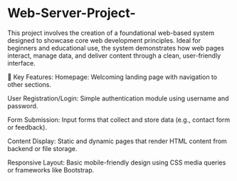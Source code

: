 # Web-Server-Project-

This project involves the creation of a foundational web-based system designed to showcase core web development principles. Ideal for beginners and educational use, the system demonstrates how web pages interact, manage data, and deliver content through a clean, user-friendly interface.

🔧 Key Features:
Homepage: Welcoming landing page with navigation to other sections.

User Registration/Login: Simple authentication module using username and password.

Form Submission: Input forms that collect and store data (e.g., contact form or feedback).

Content Display: Static and dynamic pages that render HTML content from backend or file storage.

Responsive Layout: Basic mobile-friendly design using CSS media queries or frameworks like Bootstrap.
